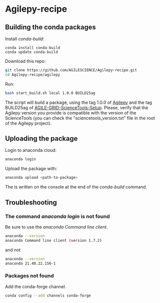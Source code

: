 # Agilepy-recipe

## Building the conda packages
Install *conda-build*:
```
conda install conda-build
conda update conda-build
```

Download this repo:
```bash
git clone https://github.com/AGILESCIENCE/Agilepy-recipe.git
cd Agilepy-recipe/agilepy
```
Run:
```bash
bash start_build.sh local 1.0.0 BUILD25ag
```
The script will build a package, using the tag 1.0.0 of [Agilepy](https://github.com/AGILESCIENCE/Agilepy) and the tag BUILD25ag of [AGILE-GRID-ScienceTools-Setup](https://github.com/AGILESCIENCE/AGILE-GRID-ScienceTools-Setup). Please, verify that the Agilepy version you provide is compatible with the version of the ScienceTools (you can check the "sciencetools_version.txt" file in the root of the Agilepy project).

## Uploading the package
Login to anaconda cloud:
```bash
anaconda login
```
Upload the package with:
```bash
anaconda upload <path-to-package>
```
The *<path-to-package>* is written on the console at the end of the *conda-build* command.

## Troubleshooting

### The command *anaconda login* is not found
Be sure to use the *anaconda Command line client*.
```bash
anaconda --version
anaconda Command line client (version 1.7.2)
```
and not
```bash
anaconda --version
anaconda 21.48.22.156-1
```

### Packages not found
Add the conda-forge channel.
```bash
conda config --add channels conda-forge
```
